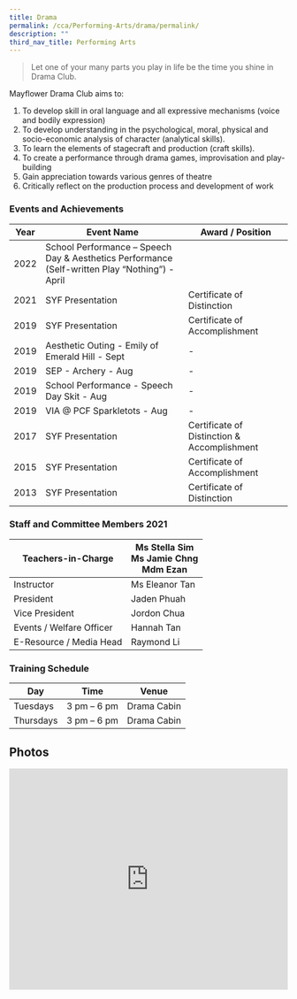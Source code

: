 ```yaml
---
title: Drama
permalink: /cca/Performing-Arts/drama/permalink/
description: ""
third_nav_title: Performing Arts
---
```

> Let one of your many parts you play in life be the time you shine in Drama Club.

Mayflower Drama Club aims to:

1.  To develop skill in oral language and all expressive mechanisms (voice and bodily expression)
2.  To develop understanding in the psychological, moral, physical and socio-economic analysis of character (analytical skills).
3.  To learn the elements of stagecraft and production (craft skills).
4.  To create a performance through drama games, improvisation and play-building
5.  Gain appreciation towards various genres of theatre
6.  Critically reflect on the production process and development of work

### Events and Achievements

| Year | Event Name | Award / Position |
| --- | --- | --- |
|2022|School Performance – Speech Day & Aesthetics Performance (Self-written Play “Nothing”) - April||
| 2021 | SYF Presentation | Certificate of Distinction |
| 2019 | SYF Presentation | Certificate of Accomplishment |
| 2019 | Aesthetic Outing - Emily of Emerald Hill - Sept | \- |
| 2019 | SEP - Archery - Aug | \- |
| 2019 | School Performance - Speech Day Skit - Aug | \- |
| 2019 | VIA @ PCF Sparkletots - Aug | \- |
| 2017 | SYF Presentation | Certificate of Distinction &amp; Accomplishment |
| 2015 | SYF Presentation | Certificate of Accomplishment |
| 2013 | SYF Presentation | Certificate of Distinction&nbsp; |

### Staff and Committee Members 2021

| Teachers-in-Charge 	| Ms Stella Sim<br>Ms Jamie Chng<br>Mdm Ezan 	|
|---	|---	|
| Instructor 	| Ms Eleanor Tan 	|
| President 	| Jaden Phuah 	|
| Vice President 	| Jordon Chua 	|
| Events / Welfare Officer 	| Hannah Tan 	|
|E-Resource / Media Head|Raymond Li|

### Training Schedule

| Day | Time | Venue |
| --- | --- | --- |
| Tuesdays | 3 pm – 6 pm | Drama Cabin |
| Thursdays | 3 pm – 6 pm | Drama Cabin |

Photos
------
<iframe allowfullscreen="true" height="400" width="100%" frameborder="0" src="https://docs.google.com/presentation/d/e/2PACX-1vTDtlpCHePWw4UaTB7E0s1Wzl6Zo_IFBifHZJWgm-f3P5MqR6RH1CTKk8qlK212ltapWkNtEOYMKBgo/embed?start=false&amp;loop=false&amp;delayms=3000"></iframe>